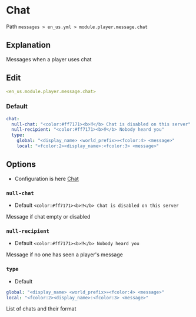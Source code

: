 # Chat
Path `messages > en_us.yml > module.player.message.chat`

## Explanation
Messages when a player uses chat

## Edit
```yaml
<en_us.module.player.message.chat>
```

### Default
```yaml
chat:
  null-chat: "<color:#ff7171><b>⁉</b> Chat is disabled on this server"
  null-recipient: "<color:#ff7171><b>⁉</b> Nobody heard you"
  type:
    global: "<display_name> <world_prefix>»<fcolor:4> <message>"
    local: "<fcolor:2><display_name>:<fcolor:3> <message>"
```

## Options

- Configuration is here [Chat](/en/config/module/player/message/chat/)

### `null-chat`
- Default `<color:#ff7171><b>⁉</b> Chat is disabled on this server`

Message if chat empty or disabled

### `null-recipient`
- Default `<color:#ff7171><b>⁉</b> Nobody heard you`

Message if no one has seen a player's message

### `type`
- Default
```yaml
global: "<display_name> <world_prefix>»<fcolor:4> <message>"
local: "<fcolor:2><display_name>:<fcolor:3> <message>"
```

List of chats and their format